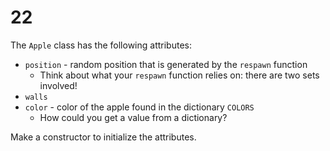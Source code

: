 # 22

The `Apple` class has the following attributes:

* `position`  - random position that is generated by the `respawn` function
  * Think about what your `respawn` function relies on: there are two sets involved!
* `walls` 
* `color` - color of the apple found in the dictionary `COLORS`
  * How could you get a value from a dictionary?

Make a constructor to initialize the attributes.

